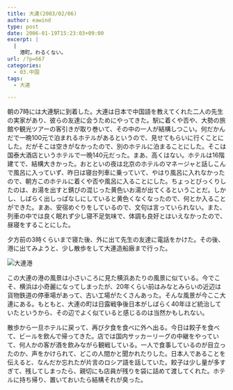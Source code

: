 ```yaml
---
title: 大連(2003/02/06)
author: eawind
type: post
date: 2006-01-19T15:23:03+09:00
excerpt: |
  |
    港町。わるくない。
url: /?p=667
categories:
  - 03.中国
tags:
  - 大連

---
```

朝の7時には大連駅に到着した。大連は日本で中国語を教えてくれた二人の先生の実家があり、彼らの友達に会うためにやってきた。駅に着くや否や、大勢の旅館や観光ツアーの客引きが取り巻いて、その中の一人が結構しつこい。何だかんだで一晩100元で泊まれるホテルがあるというので、見せてもらいに行くことにした。だがそこは空きがなかったので、別のホテルに泊まることにした。そこは国泰大酒店というホテルで一晩140元だった。まあ、高くはない。ホテルは16階建てで、結構大きかった。おとといの夜は北京のホテルのマネージャと話しこんで風呂に入っていず、昨日は寝台列車に乗っていて、やはり風呂に入れなかったので、朝方このホテルに着くや否や風呂に入ることにした。ちょっとびっくりしたのは、お湯を出すと錆びの混じった黄色いお湯が出てくるということだ。しかし、しばらく出しっぱなしにしていると黄色くなくなったので、何とか入ることができた。まあ、安宿めぐりをしているので、文句は言っていられない。また、列車の中では良く眠れず少し寝不足気味で、体調も良好とはいえなかったので、昼寝をすることにした。

夕方前の3時くらいまで寝た後、外に出て先生の友達に電話をかけた。その後、港に出てみようと、少し散歩をして大連造船廠まで行った。

![大連港](/img/wp/2006/01/2003020611052811.jpg)

この大連の港の風景は小さいころに見た横浜あたりの風景に似ている。今でこそ、横浜は小奇麗になってしまったが、20年くらい前はみなとみらいの近辺は貨物鉄道の停車場があって、古い工場がたくさんあった。そんな風景が今ここ大連にある。もともと、大連の町は日露戦争後日本がしばらく40年ほど統治していたというから、その辺でよく似ていると感じるのは当然かもしれない。

散歩から一旦ホテルに戻って、再び夕食を食べに外へ出る。今日は餃子を食べて、ビールを飲んで帰ってきた。店では国内サッカーリーグの中継をやっていて、何人かの客が酒を飲みながら観戦している。一人で食事しているのが目立ったのか、声をかけられて、どこの人間かと聞かれたりした。日本人であることを伝えると、なんだか忘れたが片言のロシア語を話していた。餃子は少し量が多すぎて、残してしまったら、親切にも店員が残りを袋に詰めて渡してくれた。ホテルに持ち帰り、置いておいたら結構それが臭った。
